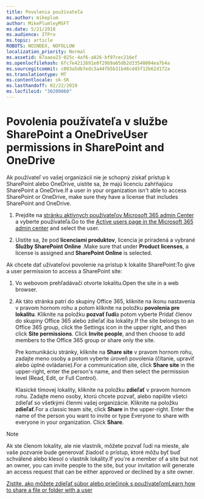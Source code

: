 ```yaml
---
title: Povolenia používateľa
ms.author: mikeplum
author: MikePlumleyMSFT
ms.date: 5/21/2018
ms.audience: ITPro
ms.topic: article
ROBOTS: NOINDEX, NOFOLLOW
localization_priority: Normal
ms.assetid: 67aaea23-025c-4af6-a826-bf97cec216ef
ms.openlocfilehash: 6fc7e4211691e0f29b9a65db2d33540804ea7b4a
ms.sourcegitcommit: c003a5db7edc3a44fb5b31b46cd45f12b62d172a
ms.translationtype: MT
ms.contentlocale: sk-SK
ms.lasthandoff: 02/22/2019
ms.locfileid: "30209860"
---
```

# <a name="user-permissions-in-sharepoint-and-onedrive"></a><span data-ttu-id="9826b-102">Povolenia používateľa v službe SharePoint a OneDrive</span><span class="sxs-lookup"><span data-stu-id="9826b-102">User permissions in SharePoint and OneDrive</span></span>

<span data-ttu-id="9826b-103">Ak používateľ vo vašej organizácii nie je schopný získať prístup k SharePoint alebo OneDrive, uistite sa, že majú licenciu zahŕňajúcu SharePoint a OneDrive.</span><span class="sxs-lookup"><span data-stu-id="9826b-103">If a user in your organization isn't able to access SharePoint or OneDrive, make sure they have a license that includes SharePoint and OneDrive.</span></span> 
  
1. <span data-ttu-id="9826b-104">Prejdite na [stránku aktívnych používateľov Microsoft 365 admin Center](https://portal.office.com/adminportal/home#/users) a vyberte používateľa.</span><span class="sxs-lookup"><span data-stu-id="9826b-104">Go to the [Active users page in the Microsoft 365 admin center](https://portal.office.com/adminportal/home#/users) and select the user.</span></span> 
    
2. <span data-ttu-id="9826b-105">Uistite sa, že pod **licenciami produktov**, licencia je priradená a vybrané **Služby SharePoint Online** .</span><span class="sxs-lookup"><span data-stu-id="9826b-105">Make sure that under **Product licenses**, a license is assigned and **SharePoint Online** is selected.</span></span> 
    
 <span data-ttu-id="9826b-106">Ak chcete dať užívateľovi povolenie na prístup k lokalite SharePoint:</span><span class="sxs-lookup"><span data-stu-id="9826b-106">To give a user permission to access a SharePoint site:</span></span> 
  
1. <span data-ttu-id="9826b-107">Vo webovom prehľadávači otvorte lokalitu.</span><span class="sxs-lookup"><span data-stu-id="9826b-107">Open the site in a web browser.</span></span>
    
2. <span data-ttu-id="9826b-p101">Ak táto stránka patrí do skupiny Office 365, kliknite na ikonu nastavenia v pravom hornom rohu a potom kliknite na položku **povolenia pre lokalitu**. Kliknite na položku **pozvať ľudí**a potom vyberte Pridať členov do skupiny Office 365 alebo zdieľať iba lokality.</span><span class="sxs-lookup"><span data-stu-id="9826b-p101">If the site belongs to an Office 365 group, click the Settings icon in the upper right, and then click **Site permissions**. Click **Invite people**, and then choose to add members to the Office 365 group or share only the site.</span></span> 
    
    <span data-ttu-id="9826b-110">Pre komunikáciu stránky, kliknite na **Share site** v pravom hornom rohu, zadajte meno osoby a potom vyberte úroveň povolenia (čítanie, upraviť alebo úplné ovládanie).</span><span class="sxs-lookup"><span data-stu-id="9826b-110">For a communication site, click **Share site** in the upper-right, enter the person's name, and then select the permission level (Read, Edit, or Full Control).</span></span> 
    
    <span data-ttu-id="9826b-p102">Klasické tímovej lokality, kliknite na položku **zdieľať** v pravom hornom rohu. Zadajte meno osoby, ktorú chcete pozvať, alebo napíšte všetci zdieľať so všetkými členmi vašej organizácie. Kliknite na položku **zdieľať**.</span><span class="sxs-lookup"><span data-stu-id="9826b-p102">For a classic team site, click **Share** in the upper-right. Enter the name of the person you want to invite or type Everyone to share with everyone in your organization. Click **Share**.</span></span>
    
> [!NOTE]
> <span data-ttu-id="9826b-114">Ak ste členom lokality, ale nie vlastník, môžete pozvať ľudí na mieste, ale vaše pozvanie bude generovať žiadosť o prístup, ktoré môžu byť buď schválené alebo klesol o vlastník lokality.</span><span class="sxs-lookup"><span data-stu-id="9826b-114">If you're a member of a site but not an owner, you can invite people to the site, but your invitation will generate an access request that can be either approved or declined by a site owner.</span></span> 
  
[<span data-ttu-id="9826b-115">Zistite, ako môžete zdieľať súbor alebo priečinok s používateľom</span><span class="sxs-lookup"><span data-stu-id="9826b-115">Learn how to share a file or folder with a user</span></span>](https://go.microsoft.com/fwlink/?linkid=533408)
  

